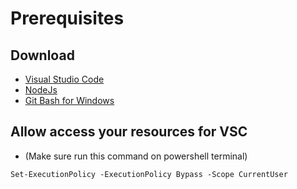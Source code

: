# Prerequisites
## Download
- [Visual Studio Code](https://code.visualstudio.com/Download)
- [NodeJs](https://nodejs.org/en/download/)
- [Git Bash for Windows](https://git-scm.com/downloads)

## Allow access your resources for VSC
- (Make sure run this command on powershell terminal)
```
Set-ExecutionPolicy -ExecutionPolicy Bypass -Scope CurrentUser
```
